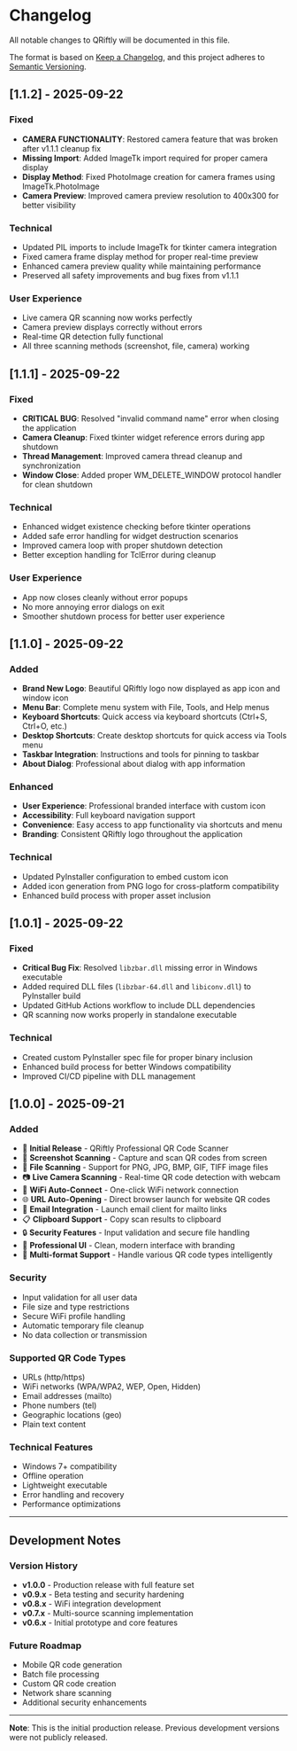# Changelog

All notable changes to QRiftly will be documented in this file.

The format is based on [Keep a Changelog](https://keepachangelog.com/en/1.0.0/),
and this project adheres to [Semantic Versioning](https://semver.org/spec/v2.0.0.html).

## [1.1.2] - 2025-09-22

### Fixed
- **CAMERA FUNCTIONALITY**: Restored camera feature that was broken after v1.1.1 cleanup fix
- **Missing Import**: Added ImageTk import required for proper camera display
- **Display Method**: Fixed PhotoImage creation for camera frames using ImageTk.PhotoImage
- **Camera Preview**: Improved camera preview resolution to 400x300 for better visibility

### Technical  
- Updated PIL imports to include ImageTk for tkinter camera integration
- Fixed camera frame display method for proper real-time preview
- Enhanced camera preview quality while maintaining performance
- Preserved all safety improvements and bug fixes from v1.1.1

### User Experience
- Live camera QR scanning now works perfectly
- Camera preview displays correctly without errors
- Real-time QR detection fully functional
- All three scanning methods (screenshot, file, camera) working

## [1.1.1] - 2025-09-22

### Fixed
- **CRITICAL BUG**: Resolved "invalid command name" error when closing the application
- **Camera Cleanup**: Fixed tkinter widget reference errors during app shutdown
- **Thread Management**: Improved camera thread cleanup and synchronization
- **Window Close**: Added proper WM_DELETE_WINDOW protocol handler for clean shutdown

### Technical
- Enhanced widget existence checking before tkinter operations
- Added safe error handling for widget destruction scenarios
- Improved camera loop with proper shutdown detection
- Better exception handling for TclError during cleanup

### User Experience
- App now closes cleanly without error popups
- No more annoying error dialogs on exit
- Smoother shutdown process for better user experience

## [1.1.0] - 2025-09-22

### Added
- **Brand New Logo**: Beautiful QRiftly logo now displayed as app icon and window icon
- **Menu Bar**: Complete menu system with File, Tools, and Help menus
- **Keyboard Shortcuts**: Quick access via keyboard shortcuts (Ctrl+S, Ctrl+O, etc.)
- **Desktop Shortcuts**: Create desktop shortcuts for quick access via Tools menu
- **Taskbar Integration**: Instructions and tools for pinning to taskbar
- **About Dialog**: Professional about dialog with app information

### Enhanced
- **User Experience**: Professional branded interface with custom icon
- **Accessibility**: Full keyboard navigation support
- **Convenience**: Easy access to app functionality via shortcuts and menu
- **Branding**: Consistent QRiftly logo throughout the application

### Technical
- Updated PyInstaller configuration to embed custom icon
- Added icon generation from PNG logo for cross-platform compatibility
- Enhanced build process with proper asset inclusion

## [1.0.1] - 2025-09-22

### Fixed
- **Critical Bug Fix**: Resolved `libzbar.dll` missing error in Windows executable
- Added required DLL files (`libzbar-64.dll` and `libiconv.dll`) to PyInstaller build
- Updated GitHub Actions workflow to include DLL dependencies
- QR scanning now works properly in standalone executable

### Technical
- Created custom PyInstaller spec file for proper binary inclusion
- Enhanced build process for better Windows compatibility
- Improved CI/CD pipeline with DLL management

## [1.0.0] - 2025-09-21

### Added
- 🎉 **Initial Release** - QRiftly Professional QR Code Scanner
- 📸 **Screenshot Scanning** - Capture and scan QR codes from screen
- 📁 **File Scanning** - Support for PNG, JPG, BMP, GIF, TIFF image files
- 📷 **Live Camera Scanning** - Real-time QR code detection with webcam
- 📶 **WiFi Auto-Connect** - One-click WiFi network connection
- 🌐 **URL Auto-Opening** - Direct browser launch for website QR codes
- 📧 **Email Integration** - Launch email client for mailto links
- 📋 **Clipboard Support** - Copy scan results to clipboard
- 🔒 **Security Features** - Input validation and secure file handling
- 🎨 **Professional UI** - Clean, modern interface with branding
- 📱 **Multi-format Support** - Handle various QR code types intelligently

### Security
- Input validation for all user data
- File size and type restrictions
- Secure WiFi profile handling
- Automatic temporary file cleanup
- No data collection or transmission

### Supported QR Code Types
- URLs (http/https)
- WiFi networks (WPA/WPA2, WEP, Open, Hidden)
- Email addresses (mailto)
- Phone numbers (tel)
- Geographic locations (geo)
- Plain text content

### Technical Features
- Windows 7+ compatibility
- Offline operation
- Lightweight executable
- Error handling and recovery
- Performance optimizations

---

## Development Notes

### Version History
- **v1.0.0** - Production release with full feature set
- **v0.9.x** - Beta testing and security hardening
- **v0.8.x** - WiFi integration development
- **v0.7.x** - Multi-source scanning implementation
- **v0.6.x** - Initial prototype and core features

### Future Roadmap
- Mobile QR code generation
- Batch file processing
- Custom QR code creation
- Network share scanning
- Additional security enhancements

---

**Note**: This is the initial production release. Previous development versions were not publicly released.